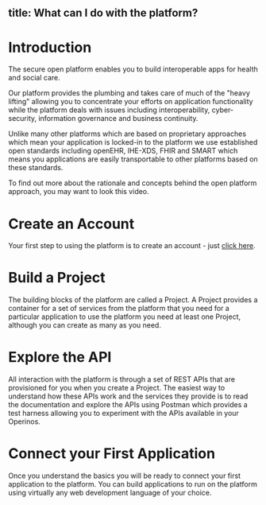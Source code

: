 title: What can I do with the platform? 
---

# Introduction

The secure open platform enables you to build interoperable apps for
health and social care.

Our platform provides the plumbing and takes care of much of the "heavy
lifting" allowing you to concentrate your efforts on application
functionality while the platform deals with issues including
interoperability, cyber-security, information governance and business
continuity.

Unlike many other platforms which are based on proprietary approaches
which mean your application is locked-in to the platform we use
established open standards including openEHR, IHE-XDS, FHIR and SMART
which means you applications are easily transportable to other platforms
based on these standards.

To find out more about the rationale and concepts behind the open
platform approach, you may want to look this video.

# Create an Account

Your first step to using the platform is to create an account - just [click
here]().

# Build a Project

The building blocks of the platform are called a Project. A Project
provides a container for a set of services from the platform that you
need for a particular application to use the platform you need at least
one Project, although you can create as many as you need.

# Explore the API

All interaction with the platform is through a set of REST APIs that are
provisioned for you when you create a Project. The easiest way to
understand how these APIs work and the services they provide is to read
the documentation and explore the APIs using Postman which provides a
test harness allowing you to experiment with the APIs available in your
Operinos.

# Connect your First Application

Once you understand the basics you will be ready to connect your first
application to the platform. You can build applications to run on the
platform using virtually any web development language of your choice.
